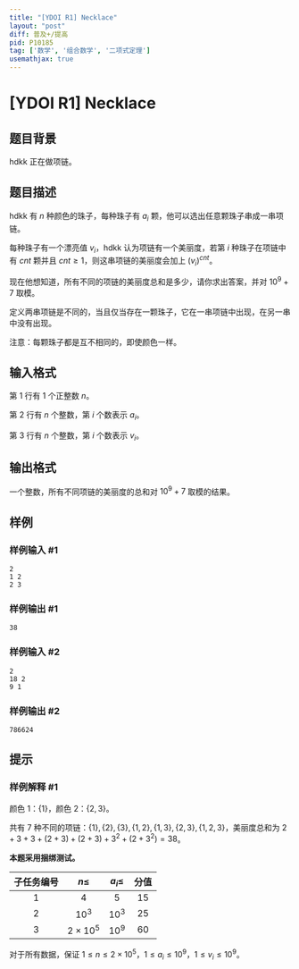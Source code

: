 ```yaml
---
title: "[YDOI R1] Necklace"
layout: "post"
diff: 普及+/提高
pid: P10185
tag: ['数学', '组合数学', '二项式定理']
usemathjax: true
---
```


# [YDOI R1] Necklace
## 题目背景

hdkk 正在做项链。
## 题目描述

hdkk 有 $n$ 种颜色的珠子，每种珠子有 $a_i$ 颗，他可以选出任意颗珠子串成一串项链。

每种珠子有一个漂亮值 $v_i$，hdkk 认为项链有一个美丽度，若第 $i$ 种珠子在项链中有 $cnt$ 颗并且 $cnt\ge1$，则这串项链的美丽度会加上 $(v_i)^{cnt}$。



现在他想知道，所有不同的项链的美丽度总和是多少，请你求出答案，并对 $10^9+7$ 取模。

定义两串项链是不同的，当且仅当存在一颗珠子，它在一串项链中出现，在另一串中没有出现。

注意：每颗珠子都是互不相同的，即使颜色一样。
## 输入格式

第 $1$ 行有 $1$ 个正整数 $n$。

第 $2$ 行有 $n$ 个整数，第 $i$ 个数表示 $a_i$。

第 $3$ 行有 $n$ 个整数，第 $i$ 个数表示 $v_i$。



## 输出格式

一个整数，所有不同项链的美丽度的总和对 $10^9+7$ 取模的结果。
## 样例

### 样例输入 #1
```
2
1 2
2 3 
```
### 样例输出 #1
```
38
```
### 样例输入 #2
```
2
18 2
9 1
```
### 样例输出 #2
```
786624
```
## 提示

### 样例解释 #1

颜色 $1$：$\left\{1\right\}$，颜色 $2$：$\left\{2,3\right\}$。

共有 $7$ 种不同的项链：$\left \{1 \right \},\left \{2\right \},\left \{3\right \},\left \{1,2 \right \},\left \{1,3 \right \},\left \{2,3 \right \},\left \{1,2,3 \right \}$，美丽度总和为 $2+3+3+(2+3)+(2+3)+3^2+(2+3^2)=38$。


**本题采用捆绑测试。**

|子任务编号|$n\le$|$a_i\le$|分值|
|:--:|:--:|:--:|:--:|
|$1$|$4$|$5$|$15$|
|$2$|$10^3$|$10^3$|$25$|
|$3$|$2\times10^5$|$10^9$|$60$|

对于所有数据，保证 $1\le n\le2\times10^5$，$1\le a_i\le10^9$，$1\le v_i\le10^9$。
